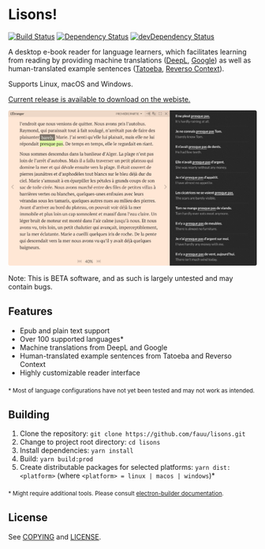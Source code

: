 # Lisons!
<p>
<a href="https://travis-ci.org/fauu/lisons"><img src="https://api.travis-ci.org/fauu/lisons.svg?branch=master" alt="Build Status"></a>
<a href="https://david-dm.org/fauu/lisons"><img src="https://david-dm.org/fauu/lisons.svg" alt="Dependency Status"></a>
<a href="https://david-dm.org/fauu/lisons/?type=dev"><img src="https://david-dm.org/fauu/lisons/dev-status.svg" alt="devDependency Status"></a>
</p>

A desktop e-book reader for language learners, which facilitates learning from reading by providing machine translations ([DeepL](https://www.deepl.com/translator), [Google](https://translate.google.com/)) as well as human-translated example sentences ([Tatoeba](https://tatoeba.org/), [Reverso Context](http://context.reverso.net)).

Supports Linux, macOS and Windows.

[Current release is available to download on the webiste.](http://fauu.github.io/lisons)

![](website/resources/screenshot.png?raw=true)

Note: This is BETA software, and as such is largely untested and may contain bugs.

## Features

* Epub and plain text support
* Over 100 supported languages*
* Machine translations from DeepL and Google
* Human-translated example sentences from Tatoeba and Reverso Context
* Highly customizable reader interface

<sub>
* Most of language configurations have not yet been tested and may not work as intended.
</sub>

## Building

1. Clone the repository: ```git clone https://github.com/fauu/lisons.git```
2. Change to project root directory: ```cd lisons```
3. Install dependencies: ```yarn install```
4. Build: ``yarn build:prod``
5. Create distributable packages for selected platforms: ``yarn dist:<platform>`` (where ```<platform> = linux | macos | windows```)*

<sub>* Might require additional tools. Please consult [electron-builder documentation](https://www.electron.build/).</sub>

## License

See [COPYING](COPYING.md) and [LICENSE](LICENSE.md).
